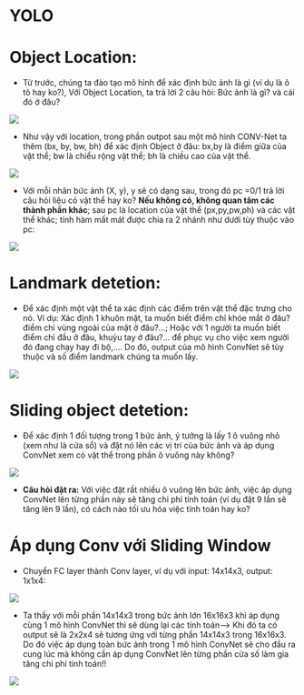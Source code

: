 # YOLO

# Object Location:
- Từ trước, chúng ta đào tạo mô hình để xác định bức ảnh là gì (ví dụ là ô tô hay ko?), Với Object Location, ta trả lời 2 câu hỏi: Bức ảnh là gì? và cái đó ở đâu?
 <img src ='https://i.imgur.com/ykdhUBS.jpg'>

- Như vậy với location, trong phần outpot sau một mô hình CONV-Net ta thêm (bx, by, bw, bh) để xác định Object ở đâu: bx,by là điểm giữa của vật thể; bw là chiểu rộng vật thể; bh là chiều cao của vật thể.
 <img src = 'https://i.imgur.com/A27rrns.jpg'>

- Với mỗi nhãn bức ảnh (X, y), y sẽ có dạng sau, trong đó pc =0/1 trả lời câu hỏi liệu có vật thể hay ko? **Nếu không có, không quan tâm các thành phần khác**; sau pc là location của vật thể (px,py,pw,ph) và các vật thể khác; tính hàm mất mát được chia ra 2 nhánh như dưới tùy thuộc vào pc:
<img src ='https://i.imgur.com/mAbZ3ME.jpg'>

# Landmark detetion:
- Để xác định một vật thể ta xác định các điểm trên vật thể đặc trưng cho nó. Ví dụ: Xác định 1 khuôn mặt, ta muốn biết điểm chỉ khóe mắt ở đâu? điểm chỉ vùng ngoài của mặt ở đâu?...; Hoặc với 1 người ta muốn biết điểm chỉ đầu ở đâu, khuỷu tay ở đâu?... để phục vụ cho việc xem người đó đang chạy hay đi bộ,.... Do đó, output của mô hình ConvNet sẽ tùy thuộc và số điểm landmark chúng ta muốn lấy.
<img src ='https://i.imgur.com/axs7Huq.jpg'>

# Sliding object detetion:
- Để xác định 1 đối tượng trong 1 bức ảnh, ý tưởng là lấy 1 ô vuông nhỏ (xem như là cửa sổ) và đặt nó lên các vị trí của bức ảnh và áp dụng ConvNet xem có vật thể trong phần ô vuông này không?
<img src ='https://i.imgur.com/4iZ5T0W.jpg'>

- **Câu hỏi đặt ra:** Với việc đặt rất nhiều ô vuông lên bức ảnh, việc áp dụng ConvNet lên từng phần này sẽ tăng chi phí tính toán (ví dụ đặt 9 lần sẽ tăng lên 9 lần), có cách nào tối ưu hóa việc tính toán hay ko?

# Áp dụng Conv với Sliding Window
- Chuyển FC layer thành Conv layer, ví dụ với input: 14x14x3, output: 1x1x4:
<img src ='https://i.imgur.com/3uW0oal.jpg'>

- Ta thấy với mỗi phần 14x14x3 trong bức ảnh lớn 16x16x3 khi áp dụng cùng 1 mô hình ConvNet thì sẽ dùng lại các tính toán--> Khi đó ta có output sẽ là 2x2x4 sẽ tương ứng với từng phần 14x14x3 trong 16x16x3. Do đó việc áp dụng toàn bức ảnh trong 1 mô hình ConvNet sẽ cho đầu ra cung lúc mà không cần áp dụng ConvNet lên từng phần cửa số làm gia tăng chi phí tính toán!!
<img src ='https://i.imgur.com/wBpO0gH.jpg'>